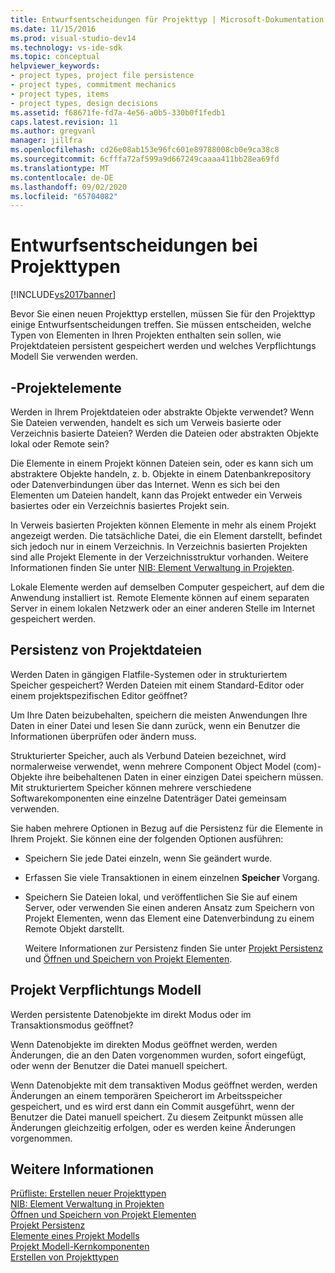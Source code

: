 ```yaml
---
title: Entwurfsentscheidungen für Projekttyp | Microsoft-Dokumentation
ms.date: 11/15/2016
ms.prod: visual-studio-dev14
ms.technology: vs-ide-sdk
ms.topic: conceptual
helpviewer_keywords:
- project types, project file persistence
- project types, commitment mechanics
- project types, items
- project types, design decisions
ms.assetid: f68671fe-fd7a-4e56-a0b5-330b0f1fedb1
caps.latest.revision: 11
ms.author: gregvanl
manager: jillfra
ms.openlocfilehash: cd26e08ab153e96fc601e89788008cb0e9ca38c8
ms.sourcegitcommit: 6cfffa72af599a9d667249caaaa411bb28ea69fd
ms.translationtype: MT
ms.contentlocale: de-DE
ms.lasthandoff: 09/02/2020
ms.locfileid: "65704082"
---
```

# <a name="project-type-design-decisions"></a>Entwurfsentscheidungen bei Projekttypen
[!INCLUDE[vs2017banner](../../includes/vs2017banner.md)]

Bevor Sie einen neuen Projekttyp erstellen, müssen Sie für den Projekttyp einige Entwurfsentscheidungen treffen. Sie müssen entscheiden, welche Typen von Elementen in Ihren Projekten enthalten sein sollen, wie Projektdateien persistent gespeichert werden und welches Verpflichtungs Modell Sie verwenden werden.  
  
## <a name="project-items"></a>-Projektelemente  
 Werden in Ihrem Projektdateien oder abstrakte Objekte verwendet? Wenn Sie Dateien verwenden, handelt es sich um Verweis basierte oder Verzeichnis basierte Dateien? Werden die Dateien oder abstrakten Objekte lokal oder Remote sein?  
  
 Die Elemente in einem Projekt können Dateien sein, oder es kann sich um abstraktere Objekte handeln, z. b. Objekte in einem Datenbankrepository oder Datenverbindungen über das Internet. Wenn es sich bei den Elementen um Dateien handelt, kann das Projekt entweder ein Verweis basiertes oder ein Verzeichnis basiertes Projekt sein.  
  
 In Verweis basierten Projekten können Elemente in mehr als einem Projekt angezeigt werden. Die tatsächliche Datei, die ein Element darstellt, befindet sich jedoch nur in einem Verzeichnis. In Verzeichnis basierten Projekten sind alle Projekt Elemente in der Verzeichnisstruktur vorhanden. Weitere Informationen finden Sie unter [NIB: Element Verwaltung in Projekten](https://msdn.microsoft.com/762e606b-7f44-4b66-97a1-e30a703654a0).  
  
 Lokale Elemente werden auf demselben Computer gespeichert, auf dem die Anwendung installiert ist. Remote Elemente können auf einem separaten Server in einem lokalen Netzwerk oder an einer anderen Stelle im Internet gespeichert werden.  
  
## <a name="project-file-persistence"></a>Persistenz von Projektdateien  
 Werden Daten in gängigen Flatfile-Systemen oder in strukturiertem Speicher gespeichert? Werden Dateien mit einem Standard-Editor oder einem projektspezifischen Editor geöffnet?  
  
 Um Ihre Daten beizubehalten, speichern die meisten Anwendungen Ihre Daten in einer Datei und lesen Sie dann zurück, wenn ein Benutzer die Informationen überprüfen oder ändern muss.  
  
 Strukturierter Speicher, auch als Verbund Dateien bezeichnet, wird normalerweise verwendet, wenn mehrere Component Object Model (com)-Objekte ihre beibehaltenen Daten in einer einzigen Datei speichern müssen. Mit strukturiertem Speicher können mehrere verschiedene Softwarekomponenten eine einzelne Datenträger Datei gemeinsam verwenden.  
  
 Sie haben mehrere Optionen in Bezug auf die Persistenz für die Elemente in Ihrem Projekt. Sie können eine der folgenden Optionen ausführen:  
  
- Speichern Sie jede Datei einzeln, wenn Sie geändert wurde.  
  
- Erfassen Sie viele Transaktionen in einem einzelnen **Speicher** Vorgang.  
  
- Speichern Sie Dateien lokal, und veröffentlichen Sie Sie auf einem Server, oder verwenden Sie einen anderen Ansatz zum Speichern von Projekt Elementen, wenn das Element eine Datenverbindung zu einem Remote Objekt darstellt.  
  
  Weitere Informationen zur Persistenz finden Sie unter [Projekt Persistenz](../../extensibility/internals/project-persistence.md) und [Öffnen und Speichern von Projekt Elementen](../../extensibility/internals/opening-and-saving-project-items.md).  
  
## <a name="project-commitment-model"></a>Projekt Verpflichtungs Modell  
 Werden persistente Datenobjekte im direkt Modus oder im Transaktionsmodus geöffnet?  
  
 Wenn Datenobjekte im direkten Modus geöffnet werden, werden Änderungen, die an den Daten vorgenommen wurden, sofort eingefügt, oder wenn der Benutzer die Datei manuell speichert.  
  
 Wenn Datenobjekte mit dem transaktiven Modus geöffnet werden, werden Änderungen an einem temporären Speicherort im Arbeitsspeicher gespeichert, und es wird erst dann ein Commit ausgeführt, wenn der Benutzer die Datei manuell speichert. Zu diesem Zeitpunkt müssen alle Änderungen gleichzeitig erfolgen, oder es werden keine Änderungen vorgenommen.  
  
## <a name="see-also"></a>Weitere Informationen  
 [Prüfliste: Erstellen neuer Projekttypen](../../extensibility/internals/checklist-creating-new-project-types.md)   
 [NIB: Element Verwaltung in Projekten](https://msdn.microsoft.com/762e606b-7f44-4b66-97a1-e30a703654a0)   
 [Öffnen und Speichern von Projekt Elementen](../../extensibility/internals/opening-and-saving-project-items.md)   
 [Projekt Persistenz](../../extensibility/internals/project-persistence.md)   
 [Elemente eines Projekt Modells](../../extensibility/internals/elements-of-a-project-model.md)   
 [Projekt Modell-Kernkomponenten](../../extensibility/internals/project-model-core-components.md)   
 [Erstellen von Projekttypen](../../extensibility/internals/creating-project-types.md)
